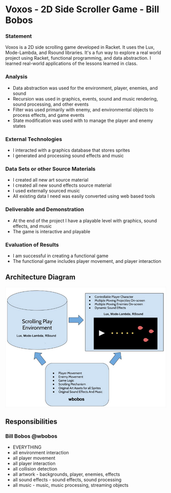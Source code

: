 # Voxos - 2D Side Scroller Game - Bill Bobos

### Statement

Voxos is a 2D side scrolling game developed in Racket. It uses the Lux, Mode-Lambda, and Rsound libraries.
It's a fun way to explore a real world project using Racket, functional programming, and data abstraction.
I learned real-world applications of the lessons learned in class.

### Analysis

- Data abstraction was used for the environment, player, enemies, and sound
- Recursion was used in graphics, events, sound and music rendering, sound processing, and other events
- Filter was used primarily with enemy, and environmental objects to process effects, and game events
- State modification was used with to manage the player and enemy states

### External Technologies

- I interacted with a graphics database that stores sprites
- I generated and processing sound effects and music

### Data Sets or other Source Materials

- I created all new art source material
- I created all new sound effects source material
- I used externally sourced music
- All existing data I need was easily converted using web based tools

### Deliverable and Demonstration

- At the end of the project I have a playable level with graphics, sound effects, and music
- The game is interactive and playable

### Evaluation of Results

- I am successful in creating a functional game
- The functional game includes player movement, and player interaction

## Architecture Diagram

![Architecture Diagram](https://raw.githubusercontent.com/oplS17projects/voxos/master/new-diagram.jpg)

## Responsibilities

### Bill Bobos @wbobos

- EVERYTHING
- all environment interaction
- all player movement
- all player interaction
- all collision detection
- all artwork - backgrounds, player, enemies, effects
- all sound effects - sound effects, sound processing
- all music - music, music processing, streaming objects
